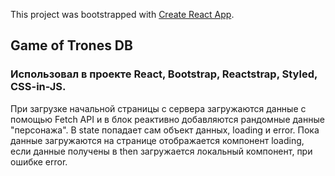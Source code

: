 This project was bootstrapped with [Create React App](https://github.com/facebook/create-react-app).

## Game of Trones DB

### Использовал в проекте React, Bootstrap, Reactstrap, Styled, CSS-in-JS.

При загрузке начальной страницы с сервера загружаются данные с помощью Fetch API и в блок реактивно добавляются рандомные данные "персонажа".
В state попадает сам объект данных, loading и error. Пока данные загружаются на странице отображается компонент loading, если данные получены в then загружается локальный компонент, при ошибке error.

<br>


